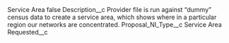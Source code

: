 <?xml version="1.0" encoding="UTF-8"?>
<CustomMetadata xmlns="http://soap.sforce.com/2006/04/metadata" xmlns:xsi="http://www.w3.org/2001/XMLSchema-instance" xmlns:xsd="http://www.w3.org/2001/XMLSchema">
    <label>Service Area</label>
    <protected>false</protected>
    <values>
        <field>Description__c</field>
        <value xsi:type="xsd:string">Provider file is run against “dummy” census data to create a service area, which shows where in a particular region our networks are concentrated.</value>
    </values>
    <values>
        <field>Proposal_NI_Type__c</field>
        <value xsi:type="xsd:string">Service Area</value>
    </values>
    <values>
        <field>Requested__c</field>
        <value xsi:nil="true"/>
    </values>
</CustomMetadata>
